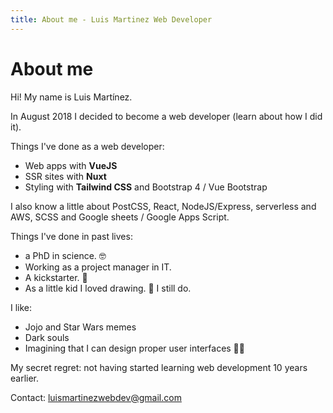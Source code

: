 ```yaml
---
title: About me - Luis Martinez Web Developer
---
```


# About me

Hi! My name is Luis Martínez.

In August 2018 I decided to become a web developer (<nuxt-link to="/blog/from-jobless-to-junior-frontend-developer-in-5-months">learn about how I did it</nuxt-link>).

Things I've done as a web developer:

- Web apps with **VueJS**
- SSR sites with **Nuxt**
- Styling with **Tailwind CSS** and Bootstrap 4 / Vue Bootstrap

I also know a little about PostCSS, React, NodeJS/Express, serverless and AWS, SCSS and Google sheets / Google Apps Script.

Things I've done in past lives:

- a PhD in science. 🤓
- Working as a project manager in IT.
- A kickstarter. 🎲
- As a little kid I loved drawing. 🎨 I still do.

I like:

- Jojo and Star Wars memes
- Dark souls
- Imagining that I can design proper user interfaces 🤷‍♂️

My secret regret: not having started learning web development 10 years earlier.

Contact: [luismartinezwebdev@gmail.com](mailto:luismartinezwebdev@gmail.com)
